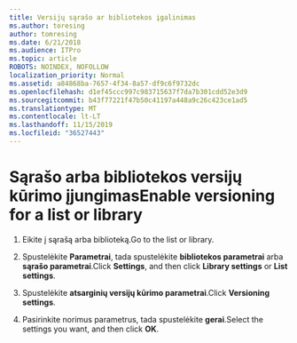 ```yaml
---
title: Versijų sąrašo ar bibliotekos įgalinimas
ms.author: toresing
author: tomresing
ms.date: 6/21/2018
ms.audience: ITPro
ms.topic: article
ROBOTS: NOINDEX, NOFOLLOW
localization_priority: Normal
ms.assetid: a84868ba-7657-4f34-8a57-df9c6f9732dc
ms.openlocfilehash: d1ef45ccc997c983715637f7da7b301cdd52e3d9
ms.sourcegitcommit: b43f77221f47b50c41197a448a9c26c423ce1ad5
ms.translationtype: MT
ms.contentlocale: lt-LT
ms.lasthandoff: 11/15/2019
ms.locfileid: "36527443"
---
```

# <a name="enable-versioning-for-a-list-or-library"></a><span data-ttu-id="6bf54-102">Sąrašo arba bibliotekos versijų kūrimo įjungimas</span><span class="sxs-lookup"><span data-stu-id="6bf54-102">Enable versioning for a list or library</span></span>

1. <span data-ttu-id="6bf54-103">Eikite į sąrašą arba biblioteką.</span><span class="sxs-lookup"><span data-stu-id="6bf54-103">Go to the list or library.</span></span>
    
2. <span data-ttu-id="6bf54-104">Spustelėkite **Parametrai**, tada spustelėkite **bibliotekos parametrai** arba **sąrašo parametrai**.</span><span class="sxs-lookup"><span data-stu-id="6bf54-104">Click **Settings**, and then click **Library settings** or **List settings**.</span></span>
    
3. <span data-ttu-id="6bf54-105">Spustelėkite **atsarginių versijų kūrimo parametrai**.</span><span class="sxs-lookup"><span data-stu-id="6bf54-105">Click **Versioning settings**.</span></span>
    
4. <span data-ttu-id="6bf54-106">Pasirinkite norimus parametrus, tada spustelėkite **gerai**.</span><span class="sxs-lookup"><span data-stu-id="6bf54-106">Select the settings you want, and then click **OK**.</span></span>
    


